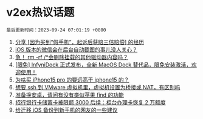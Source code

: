 # v2ex热议话题

`最后更新时间：2023-09-24 07:01:19 +0800`

1. [分享 [因为买到“假手机”，起诉后获赔三倍赔偿] 的经历](https://www.v2ex.com/t/976456)
1. [iOS 版本的微信会在后台自动截图的事儿没人关心？](https://www.v2ex.com/t/976391)
1. [急！ rm -rf /*会删除挂载的其他驱动器内容吗？](https://www.v2ex.com/t/976473)
1. [[限免] InfyniDock 正式发布，全新 MacOS Dock 替代品，限免安装激活，欢迎使用！](https://www.v2ex.com/t/976496)
1. [为啥买 iPhone15 pro 的要远高于 iphone15 的？](https://www.v2ex.com/t/976453)
1. [想要 ssh 到 VMware 虚拟机里，虚拟机设置为桥接或 NAT，有区别吗](https://www.v2ex.com/t/976415)
1. [准备换安卓，请问有没有类似苹果 find 的功能](https://www.v2ex.com/t/976422)
1. [招行银行卡储蓄卡被限额 3000 后续：柜台办理卡恢复 2 万额度](https://www.v2ex.com/t/976399)
1. [给迁移 iOS 备份到新手机的网友的一些建议](https://www.v2ex.com/t/976408)

